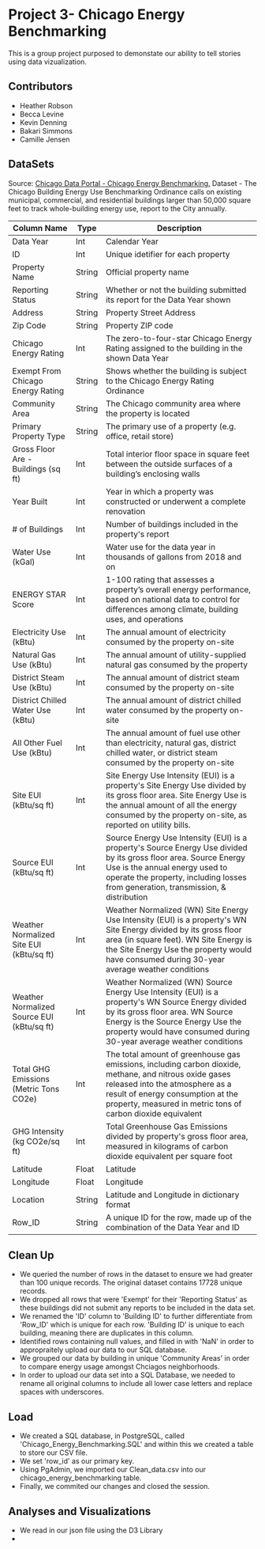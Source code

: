 # Project 3- Chicago Energy Benchmarking 
  
This is a group project purposed to demonstate our ability to tell stories using data vizualization.</div>


## Contributors
  
- Heather Robson
- Becca Levine
- Kevin Denning
- Bakari Simmons
- Camille Jensen
  
  
## DataSets

<div> Source: <a href="[https://data.cityofchicago.org/Health-Human-Services/Food-Inspections/4ijn-s7e5](https://data.cityofchicago.org/resource/xq83-jr8c.json)" target="_blank">Chicago Data Portal - Chicago Energy Benchmarking.</a> 
Dataset - The Chicago Building Energy Use Benchmarking Ordinance calls on existing municipal, commercial, and residential buildings larger than 50,000 square feet to track whole-building energy use, report to the City annually.</div>
  
  | Column Name     | Type    | Description              |
  | ----------------| ------- | ------------------------ |
  | Data Year       | Int     | Calendar Year 
  | ID              | Int  | Unique idetifier for each property            
  | Property Name   | String  | Official property name
  | Reporting Status| String     | Whether or not the building submitted its report for the Data Year shown
  | Address         | String  | Property Street Address
  | Zip Code        | String  | Property ZIP code
  | Chicago Energy Rating             | Int  | The zero-to-four-star Chicago Energy Rating assigned to the building in the shown Data Year 
  | Exempt From Chicago Energy Rating | String  | Shows whether the building is subject to the Chicago Energy Rating Ordinance
  | Community Area     | String  | The Chicago community area where the property is located
  | Primary Property Type           | String     | The primary use of a property (e.g. office, retail store)
  | Gross Floor Are - Buildings (sq ft) | Int  | Total interior floor space in square feet between the outside surfaces of a building’s enclosing walls
  | Year Built | Int | Year in which a property was constructed or underwent a complete renovation
  | # of Buildings         | Int | Number of buildings included in the property's report
  | Water Use (kGal)      | Int | Water use for the data year in thousands of gallons from 2018 and on
  | ENERGY STAR Score       | Int     | 1-100 rating that assesses a property’s overall energy performance, based on national data to control for differences among climate, building uses, and operations 
  | Electricity Use (kBtu)              | Int  | The annual amount of electricity consumed by the property on-site            
  | Natural Gas Use (kBtu)   | Int  | The annual amount of utility-supplied natural gas consumed by the property
  | District Steam Use (kBtu)| Int     | The annual amount of district steam consumed by the property on-site
  | District Chilled Water Use (kBtu)         | Int  | The annual amount of district chilled water consumed by the property on-site
  | All Other Fuel Use (kBtu)        | Int  | The annual amount of fuel use other than electricity, natural gas, district chilled water, or district steam consumed by the property on-site
  | Site EUI (kBtu/sq ft)       | Int     | Site Energy Use Intensity (EUI) is a property's Site Energy Use divided by its gross floor area. Site Energy Use is the annual amount of all the energy consumed by the property on-site, as reported on utility bills. 
  | Source EUI (kBtu/sq ft)              | Int  | Source Energy Use Intensity (EUI) is a property's Source Energy Use divided by its gross floor area. Source Energy Use is the annual energy used to operate the property, including losses from generation, transmission, & distribution           
  | Weather Normalized Site EUI (kBtu/sq ft)   | Int  | Weather Normalized (WN) Site Energy Use Intensity (EUI) is a property's WN Site Energy divided by its gross floor area (in square feet). WN Site Energy is the Site Energy Use the property would have consumed during 30-year average weather conditions
  | Weather Normalized Source EUI (kBtu/sq ft)| Int     | Weather Normalized (WN) Source Energy Use Intensity (EUI) is a property's WN Source Energy divided by its gross floor area. WN Source Energy is the Source Energy Use the property would have consumed during 30-year average weather conditions
  | Total GHG Emissions (Metric Tons CO2e)        | Int  | The total amount of greenhouse gas emissions, including carbon dioxide, methane, and nitrous oxide gases released into the atmosphere as a result of energy consumption at the property, measured in metric tons of carbon dioxide equivalent
  | GHG Intensity (kg CO2e/sq ft)        | Int  | Total Greenhouse Gas Emissions divided by property's gross floor area, measured in kilograms of carbon dioxide equivalent per square foot
  | Latitude        | Float  | Latitude 
  | Longitude       | Float  | Longitude
  | Location        | String | Latitude and Longitude in dictionary format
  | Row_ID        | String | A unique ID for the row, made up of the combination of the Data Year and ID


## Clean Up

- We queried the number of rows in the dataset to ensure we had greater than 100 unique records. The original dataset contains 17728 unique records.
- We dropped all rows that were 'Exempt' for their 'Reporting Status' as these buildings did not submit any reports to be included in the data set. 
- We renamed the 'ID' column to 'Building ID' to further differentiate from 'Row_ID' which is unique for each row. 'Building ID' is unique to each building, meaning there are duplicates in this column. 
- Identified rows containing null values, and filled in with 'NaN' in order to appropraitely upload our data to our SQL database.
- We grouped our data by building in unique 'Community Areas' in order to compare energy usage amongst Chciagos neighborhoods.
- In order to upload our data set into a SQL Database, we needed to rename all original columns to include all lower case letters and replace spaces with underscores.


## Load

- We created a SQL database, in PostgreSQL, called 'Chicago_Energy_Benchmarking.SQL' and within this we created a table to store our CSV file.
- We set 'row_id' as our primary key. 
- Using PgAdmin, we imported our Clean_data.csv into our chicago_energy_benchmarking table. 
- Finally, we commited our changes and closed the session. 

## Analyses and Visualizations
- We read in our json file using the D3 Library
- 


